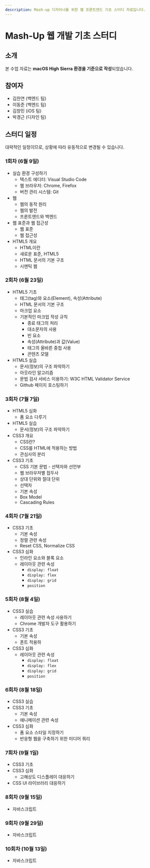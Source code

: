 ```yaml
---
description: Mash-up 디자이너를 위한 웹 프론트엔드 기초 스터디 자료입니다.
---
```


# Mash-Up 웹 개발 기초 스터디

## 소개

본 수업 자료는 **macOS High Sierra 환경을 기준으로 작성**되었습니다.

## 참여자

* 김찬연 \(백엔드 팀\)
* 이동준 \(백엔드 팀\)
* 김창민 \(iOS 팀\)
* 박경근 \(디자인 팀\)

## 스터디 일정

대략적인 일정이므로, 상황에 따라 유동적으로 변경될 수 있습니다.

### 1회차 \(6월 9일\)

* 실습 환경 구성하기
  * 텍스트 에디터: Visual Studio Code
  * 웹 브라우저: Chrome, Firefox
  * 버전 관리 시스템: Git
* 웹
  * 웹의 동작 원리
  * 웹의 발전
  * 프론트엔드와 백엔드
* 웹 표준과 웹 접근성
  * 웹 표준
  * 웹 접근성
* HTML5 개요
  * HTML이란
  * 새로운 표준, HTML5
  * HTML 문서의 기본 구조
  * 시맨틱 웹

### 2회차 \(6월 23일\)

* HTML5 기초
  * 태그\(tag\)와 요소\(Element\), 속성\(Attribute\)
  * HTML 문서의 기본 구조
  * 마크업 요소
  * 기본적인 마크업 작성 규칙
    * 종료 태그의 처리
    * 대소문자의 사용
    * 빈 요소
    * 속성\(Attribute\)과 값\(Value\)
    * 태그의 올바른 중첩 사용
    * 콘텐츠 모델
* HTML5 실습
  * 문서\(정보\)의 구조 파악하기
  * 아웃라인 알고리즘
  * 문법 검사 서비스 이용하기: W3C HTML Validator Service
  * Github 페이지 호스팅하기

### 3회차 \(7월 7일\)

* HTML5 심화
  * 폼 요소 다루기
* HTML5 실습
  * 문서\(정보\)의 구조 파악하기
* CSS3 개요
  * CSS란?
  * CSS를 HTML에 적용하는 방법
  * 관심사의 분리
* CSS3 기초
  * CSS 기본 문법 - 선택자와 선언부
  * 웹 브라우저별 접두사
  * 상대 단위와 절대 단위
  * 선택자
  * 기본 속성
  * Box Model
  * Cascading Rules

### 4회차 \(7월 21일\)

* CSS3 기초
  * 기본 속성
  * 정렬 관련 속성
  * Reset CSS, Normalize CSS
* CSS3 심화
  * 인라인 요소와 블록 요소
  * 레이아웃 관련 속성
    * `display: float`
    * `display: flex`
    * `display: grid`
    * `position`

### 5회차 \(8월 4일\)

* CSS3 실습
  * 레이아웃 관련 속성 사용하기
  * Chrome 개발자 도구 활용하기
* CSS3 기초
  * 기본 속성
  * 폰트 적용하
* CSS3 심화
  * 레이아웃 관련 속성
    * `display: float`
    * `display: flex`
    * `display: grid`
    * `position`

### 6회차 \(8월 18일\)

* CSS3 실습
* CSS3 기초
  * 기본 속성
  * 애니메이션 관련 속성
* CSS3 심화
  * 폼 요소 스타일 지정하기
  * 반응형 웹을 구축하기 위한 미디어 쿼리

### 7회차 \(9월 1일\)

* CSS3 기초
* CSS3 심화
  * 고해상도 디스플레이 대응하기
* CSS UI 라이브러리 대응하기

### 8회차 \(9월 15일\)

* 자바스크립트

### 9회차 \(9월 29일\)

* 자바스크립트

### 10회차 \(10월 13일\)

* 자바스크립트

